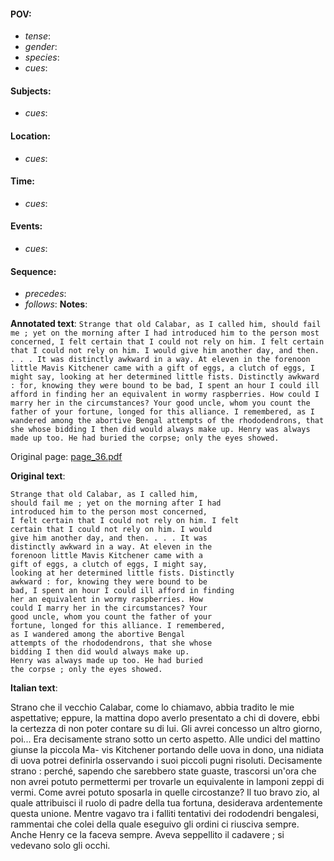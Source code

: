 #### POV: 
  - *tense*:
  - *gender*:
  - *species*:
  - *cues*:
#### Subjects:
  - *cues*:
#### Location:
  - *cues*:
#### Time:
  - *cues*:
#### Events:
  - *cues*:
#### Sequence:
  - *precedes*: 
  - *follows*:
**Notes**:


**Annotated text**:
`Strange that old Calabar, as I called him, should fail me ; yet on the morning after I had introduced him to the person most concerned, I felt certain that I could not rely on him. I felt certain that I could not rely on him. I would give him another day, and then. . . . It was distinctly awkward in a way. At eleven in the forenoon little Mavis Kitchener came with a gift of eggs, a clutch of eggs, I might say, looking at her determined little fists. Distinctly awkward : for, knowing they were bound to be bad, I spent an hour I could ill afford in finding her an equivalent in wormy raspberries. How could I marry her in the circumstances? Your good uncle, whom you count the father of your fortune, longed for this alliance. I remembered, as I wandered among the abortive Bengal attempts of the rhododendrons, that she whose bidding I then did would always make up. Henry was always made up too. He had buried the corpse; only the eyes showed.`

Original page:
[page_36.pdf](https://github.com/vigji/cainjb/blob/main/source_material/pages/page_36.pdf)

**Original text**:
```
Strange that old Calabar, as I called him, 
should fail me ; yet on the morning after I had 
introduced him to the person most concerned, 
I felt certain that I could not rely on him. I felt 
certain that I could not rely on him. I would 
give him another day, and then. . . . It was 
distinctly awkward in a way. At eleven in the 
forenoon little Mavis Kitchener came with a 
gift of eggs, a clutch of eggs, I might say, 
looking at her determined little fists. Distinctly 
awkward : for, knowing they were bound to be 
bad, I spent an hour I could ill afford in finding 
her an equivalent in wormy raspberries. How 
could I marry her in the circumstances? Your 
good uncle, whom you count the father of your 
fortune, longed for this alliance. I remembered, 
as I wandered among the abortive Bengal 
attempts of the rhododendrons, that she whose 
bidding I then did would always make up. 
Henry was always made up too. He had buried 
the corpse ; only the eyes showed. 
```


**Italian text**:

Strano che il vecchio Calabar, come lo chiamavo, abbia tradito le mie aspettative; eppure, la mattina dopo averlo presentato a chi di dovere, ebbi la certezza di non poter contare su di lui. Gli avrei concesso un altro giorno, poi... Era decisamente strano sotto un certo aspetto. Alle undici del mattino giunse la piccola Ma-
vis Kitchener portando delle uova in dono, una nidiata di uova potrei definirla osservando i suoi piccoli pugni risoluti. Decisamente strano : perché, sapendo che sarebbero state guaste, trascorsi un'ora che non avrei potuto permettermi per trovarle un equivalente in lamponi zeppi di vermi. Come avrei potuto sposarla in quelle circostanze? Il tuo bravo zio, al quale attribuisci il ruolo di padre della tua fortuna, desiderava ardentemente questa unione. Mentre vagavo tra i falliti tentativi dei rododendri bengalesi, rammentai che colei della quale eseguivo gli ordini ci riusciva sempre. Anche Henry ce la faceva sempre. Aveva seppellito il cadavere ; si vedevano solo gli occhi.
